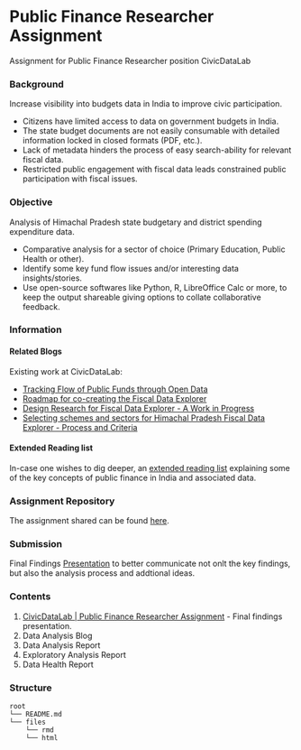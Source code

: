 # Public Finance Researcher Assignment
Assignment for Public Finance Researcher position CivicDataLab

### **Background**

Increase visibility into budgets data in India to improve civic participation.

* Citizens have limited access to data on government budgets in India.
* The state budget documents are not easily consumable with detailed information locked in closed formats (PDF, etc.).
* Lack of metadata hinders the process of easy search-ability for relevant fiscal data.
* Restricted public engagement with fiscal data leads constrained public participation with fiscal issues.

### **Objective**

Analysis of Himachal Pradesh state budgetary and district spending expenditure data.

* Comparative analysis for a sector of choice (Primary Education, Public Health or other).
* Identify some key fund flow issues and/or interesting data insights/stories.
* Use open-source softwares like Python, R, LibreOffice Calc or more, to keep the output shareable giving options to collate collaborative feedback.

### **Information**

#### **Related Blogs**

Existing work at CivicDataLab:

* [Tracking Flow of Public Funds through Open Data](https://medium.com/civicdatalab/tracking-flow-of-public-funds-through-open-data-1ace0e5b6163)
* [Roadmap for co-creating the Fiscal Data Explorer](https://medium.com/civicdatalab/roadmap-for-co-creating-the-fiscal-data-explorer-79818a53728f)
* [Design Research for Fiscal Data Explorer - A Work in Progress](https://medium.com/civicdatalab/design-research-for-fiscal-data-explorer-a-work-in-progress-43a07275b1c1)
* [Selecting schemes and sectors for Himachal Pradesh Fiscal Data Explorer - Process and Criteria](https://blog.openbudgetsindia.org/selecting-schemes-and-sectors-for-himachal-fiscal-data-explorer-process-and-criteria-de711f578166)

#### **Extended Reading list**

In-case one wishes to dig deeper, an [extended reading list](https://docs.google.com/document/d/1WYHy_7FLYI84XvXzcW277sqY2oA59zQFAcvbCVbJcR8/edit) explaining some of the key concepts of public finance in India and associated data.

### **Assignment Repository**

The assignment shared can be found [here](https://gitlab.civicdatalab.in/civicdatalab/public-finance-research-assignment/).

### **Submission**

Final Findings [Presentation](https://docs.google.com/presentation/d/17HV_MKCJfzeP8RKrPK-cFHwmTtSsxULCD_j7Dz21WrU/edit?usp=sharing) to better communicate not onlt the key findings, but also the analysis process and addtional ideas.

### **Contents**

1. [CivicDataLab | Public Finance Researcher Assignment](https://docs.google.com/presentation/d/17HV_MKCJfzeP8RKrPK-cFHwmTtSsxULCD_j7Dz21WrU/edit?usp=sharing) - Final findings presentation.
2. Data Analysis Blog
3. Data Analysis Report
4. Exploratory Analysis Report
5. Data Health Report

### **Structure**

```
root
└── README.md
└── files
    └── rmd
    └── html
```
